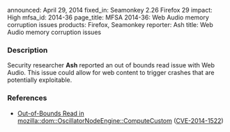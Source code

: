 announced: April 29, 2014
fixed_in: Seamonkey 2.26
          Firefox 29
impact: High
mfsa_id: 2014-36
page_title: MFSA 2014-36: Web Audio memory corruption issues
products: Firefox, Seamonkey
reporter: Ash
title: Web Audio memory corruption issues

<h3>Description</h3>

<p>Security researcher <strong>Ash</strong> reported an out of bounds read issue
with Web Audio. This issue could allow for web content to trigger crashes that
are potentially exploitable.
</p>

<h3>References</h3>

<ul>
  <li><a href="https://bugzilla.mozilla.org/show_bug.cgi?id=995289">
       Out-of-Bounds Read in
mozilla::dom::OscillatorNodeEngine::ComputeCustom</a> (<a href="http://cve.mitre.org/cgi-bin/cvename.cgi?name=CVE-2014-1522" class="ex-ref">CVE-2014-1522</a>)</li>
</ul>



